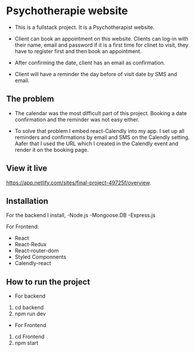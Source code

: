 # Psychotherapie website
- This is a fullstack project. It is a Psychotherapist website.
- Client can book an appointment on this website. Clients can log-in with their name, email and password if it is a first time for clinet to visit, they have to register first and then book an appointment.  

- After confirming the date, client has an email as confirmation. 

- Client will have a reminder the day before of visit date by SMS and email. 


## The problem
- The calendar was the most difficult part of this project. Booking a date confirmation and the reminder was not easy either. 

- To solve that problem I embed react-Calendly into my app. I set up all reminders and confirmations by email and SMS on the Calendly setting.  
Aafer that I used the URL which I created in the Calendly event and render it on the booking page. 



## View it live

https://app.netlify.com/sites/final-project-49725f/overview.


## Installation
For the backend I install,
-Node.js
-Mongoose.DB 
-Express.js

For Frontend: 
- React
- React-Redux
- React-router-dom
- Styled Componnents
- Calendly-react


## How to run the project
- For backend
1. cd backend
2. npm run dev

- For Frontend
1. cd Frontend
2. npm start

